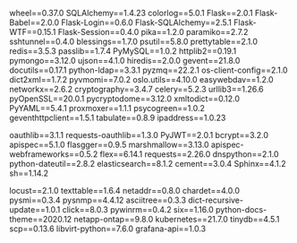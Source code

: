 wheel==0.37.0
SQLAlchemy==1.4.23
colorlog==5.0.1
Flask==2.0.1
Flask-Babel==2.0.0
Flask-Login==0.6.0
Flask-SQLAlchemy==2.5.1
Flask-WTF==0.15.1
Flask-Session==0.4.0
pika==1.2.0
paramiko==2.7.2
sshtunnel==0.4.0
blessings==1.7.0
psutil==5.8.0
prettytable==2.1.0
redis==3.5.3
passlib==1.7.4
PyMySQL==1.0.2
httplib2==0.19.1
pymongo==3.12.0
ujson==4.1.0
hiredis==2.0.0
gevent==21.8.0
docutils==0.17.1
python-ldap==3.3.1
pyzmq==22.2.1
os-client-config==2.1.0
dict2xml==1.7.2
pyvmomi==7.0.2
oslo.utils==4.10.0
easywebdav==1.2.0
networkx==2.6.2
cryptography==3.4.7
celery==5.2.3
urllib3==1.26.6
pyOpenSSL==20.0.1
pycryptodome==3.12.0
xmltodict==0.12.0
PyYAML==5.4.1
proxmoxer==1.1.1
psycogreen==1.0.2
geventhttpclient==1.5.1
tabulate==0.8.9
ipaddress==1.0.23

oauthlib==3.1.1
requests-oauthlib==1.3.0
PyJWT==2.0.1
bcrypt==3.2.0
apispec==5.1.0
flasgger==0.9.5
marshmallow==3.13.0
apispec-webframeworks==0.5.2
flex==6.14.1
requests==2.26.0
dnspython==2.1.0
python-dateutil==2.8.2
elasticsearch==8.1.2
cement==3.0.4
Sphinx==4.1.2
sh==1.14.2

locust==2.1.0
texttable==1.6.4
netaddr==0.8.0
chardet==4.0.0
pysmi==0.3.4
pysnmp==4.4.12
asciitree==0.3.3
dict-recursive-update==1.0.1
click==8.0.3
pywinrm==0.4.2
six==1.16.0
python-docs-theme==2020.12
netapp-ontap==9.8.0
kubernetes==21.7.0
tinydb==4.5.1
scp==0.13.6
libvirt-python==7.6.0
grafana-api==1.0.3
